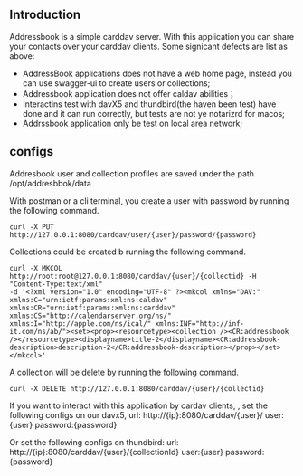 ## Introduction

Addressbook  is a simple carddav server. With this application you can share your contacts over your carddav clients.
Some signicant defects are list as above:
- AddressBook applications does not have a web home page, instead you can use swagger-ui to create users or collections;
- Addressbook application does not offer caldav abilities；
- Interactins test with davX5 and thundbird(the haven been test) have done and it can run correctly, but tests are not ye notarizrd for macos;
- Addrssbook application only be test on local area network;

## configs 

Addresbook user and collection profiles are saved under the path /opt/addresbbok/data

With postman or a cli terminal, you create a user with password by running the following command.

``` shell
curl -X PUT http://127.0.0.1:8080/carddav/user/{user}/password/{password}
```

Collections could be created b running the following command.

```shell
curl -X MKCOL http://root:root@127.0.0.1:8080/carddav/{user}/{collectid} -H "Content-Type:text/xml"
-d '<?xml version="1.0" encoding="UTF-8" ?><mkcol xmlns="DAV:" xmlns:C="urn:ietf:params:xml:ns:caldav" xmlns:CR="urn:ietf:params:xml:ns:carddav" xmlns:CS="http://calendarserver.org/ns/" xmlns:I="http://apple.com/ns/ical/" xmlns:INF="http://inf-it.com/ns/ab/"><set><prop><resourcetype><collection /><CR:addressbook /></resourcetype><displayname>title-2</displayname><CR:addressbook-description>description-2</CR:addressbook-description></prop></set></mkcol>'
```

A collection will be delete by running the following command.

```shell
curl -X DELETE http://127.0.0.1:8080/carddav/{user}/{collectid}
```

If you want to interact with this application by cardav clients, , set the following configs on our davx5, 
url: http://{ip}:8080/carddav/{user}/ user:{user} password:{password}

Or set the following configs on thundbird:
url: http://{ip}:8080/carddav/{user}/{collectionId} user:{user} password:{password}
